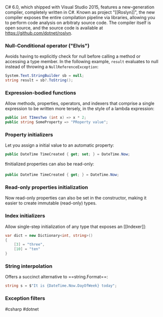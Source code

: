 C# 6.0, which shipped with Visual Studio 2015, features a new-generation compiler, completely written in C#. Known as project "[[Roslyn]]", the new compiler exposes the entire compilation pipeline via libraries, allowing you to perform code analysis on arbitraty source code. The compiler itself is open source, and the source code is available at https://github.com/dotnet/roslyn.

### Null-Conditional operator ("Elvis")

Avoids having to explicitly check for null before calling a method or accessing a type member. In the following example, `result` evaluates to null instead of throwing a `NullReferenceException`:

```csharp
System.Text.StringBuilder sb = null;
string result = sb?.ToString();
```

### Expression-bodied functions

Allow methods, properties, operators, and indexers that comprise a single expression to be written more tersely, in the style of a lambda expression:

```csharp
public int TImesTwo (int x) => x * 2;
public string SomeProperty => "PRoperty value";
```

### Property initializers

Let you assign a initial value to an automatic property:

```csharp
public DateTime TimeCreated { get; set; } = DateTime.Now;
```

❗️Initialized properties can also be read-only:

```csharp
public DateTime TimeCreated { get; } = DateTime.Now;
```

### Read-only properties initialization

Now read-only properties can also be set in the constructor, making it easier to create immutable (read-only) types.

### Index initializers

Allow single-step initialization of any type that exposes an [[Indexer]]:

```csharp
var dict = new Dictionary<int, string>()
{
	[3] = "three",
	[10] = "ten"
}
```

### String interpolation

Offers a succinct alternative to ==string.Format==:

```csharp
string s = $"It is {DateTime.Now.DayOfWeek} today";
```

### Exception filters



#csharp #dotnet